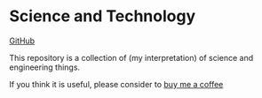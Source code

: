 
# Science and Technology

[GitHub](https://github.com/somidad/scitech)

This repository is a collection of (my interpretation) of science and engineering things.

If you think it is useful, please consider to [buy me a coffee](https://buymeacoffee.com/somidad)
